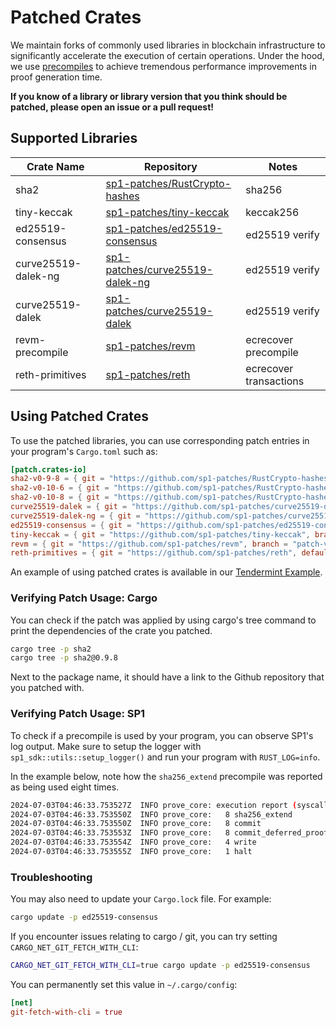 # Patched Crates

We maintain forks of commonly used libraries in blockchain infrastructure to significantly accelerate the execution of certain operations.
Under the hood, we use [precompiles](./precompiles.md) to achieve tremendous performance improvements in proof generation time.

**If you know of a library or library version that you think should be patched, please open an issue or a pull request!**

## Supported Libraries

| Crate Name          | Repository                                                                            | Notes                  |
| ------------------- | ------------------------------------------------------------------------------------- | ---------------------- |
| sha2                | [sp1-patches/RustCrypto-hashes](https://github.com/sp1-patches/RustCrypto-hashes)     | sha256                 |
| tiny-keccak         | [sp1-patches/tiny-keccak](https://github.com/sp1-patches/tiny-keccak)                 | keccak256              |
| ed25519-consensus   | [sp1-patches/ed25519-consensus](http://github.com/sp1-patches/ed25519-consensus)      | ed25519 verify         |
| curve25519-dalek-ng | [sp1-patches/curve25519-dalek-ng](https://github.com/sp1-patches/curve25519-dalek-ng) | ed25519 verify         |
| curve25519-dalek    | [sp1-patches/curve25519-dalek](https://github.com/sp1-patches/curve25519-dalek)       | ed25519 verify         |
| revm-precompile     | [sp1-patches/revm](https://github.com/sp1-patches/revm)                               | ecrecover precompile   |
| reth-primitives     | [sp1-patches/reth](https://github.com/sp1-patches/reth)                               | ecrecover transactions |

## Using Patched Crates

To use the patched libraries, you can use corresponding patch entries in your program's `Cargo.toml` such as:

```toml
[patch.crates-io]
sha2-v0-9-8 = { git = "https://github.com/sp1-patches/RustCrypto-hashes", package = "sha2", branch = "patch-v0.9.8" }
sha2-v0-10-6 = { git = "https://github.com/sp1-patches/RustCrypto-hashes", package = "sha2", branch = "patch-v0.10.6" }
sha2-v0-10-8 = { git = "https://github.com/sp1-patches/RustCrypto-hashes", package = "sha2", branch = "patch-v0.10.8" }
curve25519-dalek = { git = "https://github.com/sp1-patches/curve25519-dalek", branch = "patch-v4.1.1" }
curve25519-dalek-ng = { git = "https://github.com/sp1-patches/curve25519-dalek-ng", branch = "patch-v4.1.1" }
ed25519-consensus = { git = "https://github.com/sp1-patches/ed25519-consensus", branch = "patch-v2.1.0" }
tiny-keccak = { git = "https://github.com/sp1-patches/tiny-keccak", branch = "patch-v2.0.2" }
revm = { git = "https://github.com/sp1-patches/revm", branch = "patch-v5.0.0" }
reth-primitives = { git = "https://github.com/sp1-patches/reth", default-features = false, branch = "sp1-reth" }
```

An example of using patched crates is available in our [Tendermint Example](https://github.com/succinctlabs/sp1/blob/main/examples/tendermint/program/Cargo.toml#L22-L25).

### Verifying Patch Usage: Cargo

You can check if the patch was applied by using cargo's tree command to print the dependencies of the crate you patched.

```bash
cargo tree -p sha2
cargo tree -p sha2@0.9.8
```

Next to the package name, it should have a link to the Github repository that you patched with.

### Verifying Patch Usage: SP1

To check if a precompile is used by your program, you can observe SP1's log output. Make sure to setup the logger with `sp1_sdk::utils::setup_logger()` and run your program with `RUST_LOG=info`.

In the example below, note how the `sha256_extend` precompile was reported as being used eight times.

```bash
2024-07-03T04:46:33.753527Z  INFO prove_core: execution report (syscall counts):
2024-07-03T04:46:33.753550Z  INFO prove_core:   8 sha256_extend
2024-07-03T04:46:33.753550Z  INFO prove_core:   8 commit
2024-07-03T04:46:33.753553Z  INFO prove_core:   8 commit_deferred_proofs
2024-07-03T04:46:33.753554Z  INFO prove_core:   4 write
2024-07-03T04:46:33.753555Z  INFO prove_core:   1 halt
```

### Troubleshooting

You may also need to update your `Cargo.lock` file. For example:

```bash
cargo update -p ed25519-consensus
```

If you encounter issues relating to cargo / git, you can try setting `CARGO_NET_GIT_FETCH_WITH_CLI`:

```bash
CARGO_NET_GIT_FETCH_WITH_CLI=true cargo update -p ed25519-consensus
```

You can permanently set this value in `~/.cargo/config`:

```toml
[net]
git-fetch-with-cli = true
```
